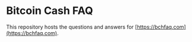 # Bitcoin Cash FAQ
This repository hosts the questions and answers for [https://bchfaq.com](https://bchfaq.com).
